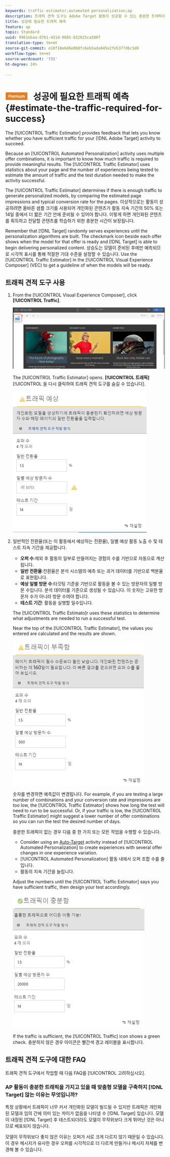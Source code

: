 ```yaml
---
keywords: traffic estimator;automated personalization;ap
description: 트래픽 견적 도구는 Adobe Target 활동이 성공할 수 있는 충분한 트래픽이 있는지 여부를 알 수 있는 피드백을 제공합니다.
title: 성공에 필요한 트래픽 예측
feature: ap
topic: Standard
uuid: 9961ebaa-8761-431d-9605-852025ca580f
translation-type: tm+mt
source-git-commit: e18f18e6d6e0b8fc6eb5ada845e2fe5377d6c5d0
workflow-type: tm+mt
source-wordcount: '731'
ht-degree: 24%

---
```



# ![PREMIUM](/help/assets/premium.png) 성공에 필요한 트래픽 예측{#estimate-the-traffic-required-for-success}

The [!UICONTROL Traffic Estimator] provides feedback that lets you know whether you have sufficient traffic for your [!DNL Adobe Target] activity to succeed.

Because an [!UICONTROL Automated Personalization] activity uses multiple offer combinations, it is important to know how much traffic is required to provide meaningful results. The [!UICONTROL Traffic Estimator] uses statistics about your page and the number of experiences being tested to estimate the amount of traffic and the test duration needed to make the activity successful.

The [!UICONTROL Traffic Estimator] determines if there is enough traffic to generate personalized models, by comparing the estimated page impressions and typical conversion rate for the pages. 이상적으로는 활동이 성공하려면 올바른 샘플 크기를 사용되어 개인화된 콘텐츠가 활동 지속 기간의 50% 또는 14일 중에서 더 짧은 기간 안에 준비될 수 있어야 합니다. 이렇게 하면 개인화된 콘텐츠를 획득하고 전달할 콘텐츠를 학습하기 위한 충분한 시간이 보장됩니다.

Remember that [!DNL Target] randomly serves experiences until the personalization algorithms are built. The checkmark icon beside each offer shows when the model for that offer is ready and [!DNL Target] is able to begin delivering personalized content. 상승도는 모델이 준비된 후에만 예측되므로 시각적 표시를 통해 적절한 기대 수준을 설정할 수 있습니다. Use the [!UICONTROL Traffic Estimator] in the [!UICONTROL Visual Experience Composer] (VEC) to get a guideline of when the models will be ready.

## 트래픽 견적 도구 사용

1. From the [!UICONTROL Visual Experience Composer], click **[!UICONTROL Traffic]**.

   ![트래픽 아이콘](/help/c-activities/t-automated-personalization/assets/icon-traffic.png)

   The [!UICONTROL Traffic Estimator] opens. **[!UICONTROL 트래픽]**[!UICONTROL 을 다시 클릭하여 트래픽 견적 도구를 숨길 수 있습니다].

   ![](assets/ap_est.png)

1. 일반적인 전환율(또는 이 활동에서 예상하는 전환율), 일별 예상 활동 노출 수 및 테스트 지속 기간을 제공합니다.

   * **오퍼 수**:제외 후 활동의 일부로 만들어지는 경험의 수를 기반으로 자동으로 계산됩니다.
   * **일반 전환율**:전환율은 분석 시스템의 예측 또는 과거 데이터를 기반으로 백분율로 표현됩니다.
   * **예상 일별 방문 수**:타깃팅 기준을 기반으로 활동을 볼 수 있는 방문자의 일별 방문 수입니다. 분석 데이터를 기준으로 생성될 수 있습니다. 이 숫자는 고유한 방문자 수가 아니라 방문 수여야 합니다.
   * **테스트 기간**: 활동을 실행할 일수입니다.

   The [!UICONTROL Traffic Estimato]r uses these statistics to determine what adjustments are needed to run a successful test.

   Near the top of the [!UICONTROL Traffic Estimator], the values you entered are calculated and the results are shown.

   ![](assets/ap_est_no.png)

   숫자를 변경하면 예측값이 변경됩니다. For example, if you are testing a large number of combinations and your conversion rate and impressions are too low, the [!UICONTROL Traffic Estimator] shows how long the test will need to run to be successful. Or, if your traffic is low, the [!UICONTROL Traffic Estimator] might suggest a lower number of offer combinations so you can run the test the desired number of days.

   충분한 트래픽이 없는 경우 다음 중 한 가지 또는 모든 작업을 수행할 수 있습니다.

   * Consider using an [Auto-Target](/help/c-activities/auto-target/auto-target-to-optimize.md) activity instead of [!UICONTROL Automated Personalization] to create experiences with several offer changes in one experience variation.
   * [!UICONTROL Automated Personalization] 활동 내에서 오퍼 조합 수를 줄입니다.
   * 활동의 지속 기간을 늘립니다.

   Adjust the numbers until the [!UICONTROL Traffic Estimator] says you have sufficient traffic, then design your test accordingly.

   ![](assets/ap_est_yes.png)

   If the traffic is sufficient, the [!UICONTROL Traffic] icon shows a green check. 충분하지 않은 경우 아이콘은 빨간색 경고 레이블을 표시합니다.

## 트래픽 견적 도구에 대한 FAQ

트래픽 견적 도구에서 작업할 때 다음 FAQ를 [!UICONTROL 고려하십시오].

### AP 활동이 충분한 트래픽을 가지고 있을 때 맞춤형 모델을 구축하지 [!DNL Target] 않는 이유는 무엇입니까?

특정 상황에서 트래픽이 너무 커서 개인화된 모델이 빌드될 수 있지만 트래픽은 개인화된 모델과 임의 간에 의미 있는 차이가 없음을 나타낼 수 [!DNL Target] 있습니다. 모델이 내장된 [!DNL Target] 후 테스트되더라도 모델이 무작위보다 크게 뛰어난 것은 아니므로 배포되지 않습니다.

모델이 무작위보다 좋지 않은 이유는 오퍼가 서로 크게 다르지 않기 때문일 수 있습니다. 이 경우 메시지가 유사한 경우 오퍼를 시각적으로 더 다르게 만들거나 메시지 자체를 변경해 볼 수 있습니다.
